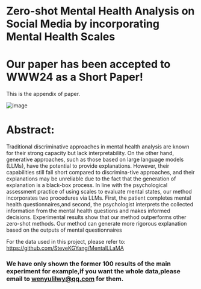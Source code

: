 # Zero-shot Mental Health Analysis on Social Media by incorporating Mental Health Scales

# Our paper has been accepted to WWW24 as a Short Paper!
This is the appendix of paper.

![image](https://github.com/lightxxxshadow/Zero-shot-Mental-Health-Analysis-on-Social-Media-by-incorporating-Mental-Health-Scales/assets/93126839/99ca65e8-6c67-47a1-a611-855f1efdb5d9)

# Abstract:
Traditional discriminative approaches in mental health analysis are known for their strong capacity but lack interpretability. On the other hand, generative approaches, such as those based on large language models (LLMs), have the potential to provide explanations.
However, their capabilities still fall short compared to discrimina-tive approaches, and their explanations may be unreliable due to the fact that the generation of explanation is a black-box process.
In line with the psychological assessment practice of using scales to evaluate mental states, our method incorporates two procedures via LLMs. First, the patient completes mental health questionnaires,and second, the psychologist interprets the collected information from the mental health questions and makes informed decisions.
Experimental results show that our method outperforms other zero-shot methods. Our method can generate more rigorous explanation based on the outputs of mental questionnaires

For the data used in this project, please refer to: https://github.com/SteveKGYang/MentalLLaMA

### We have only shown the former 100 results of the main experiment for example,if you want the whole data,please email to wenyulilwy@qq.com for them.

